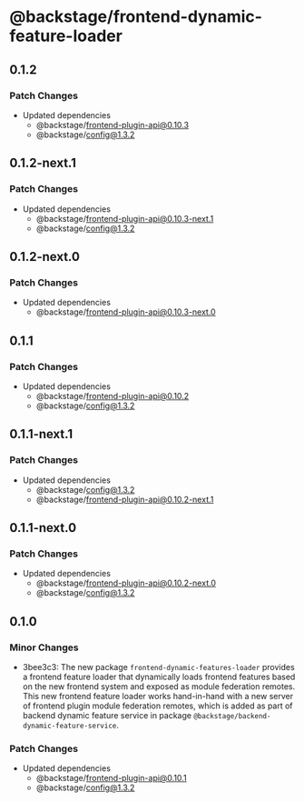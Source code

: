 # @backstage/frontend-dynamic-feature-loader

## 0.1.2

### Patch Changes

- Updated dependencies
  - @backstage/frontend-plugin-api@0.10.3
  - @backstage/config@1.3.2

## 0.1.2-next.1

### Patch Changes

- Updated dependencies
  - @backstage/frontend-plugin-api@0.10.3-next.1
  - @backstage/config@1.3.2

## 0.1.2-next.0

### Patch Changes

- Updated dependencies
  - @backstage/frontend-plugin-api@0.10.3-next.0

## 0.1.1

### Patch Changes

- Updated dependencies
  - @backstage/frontend-plugin-api@0.10.2
  - @backstage/config@1.3.2

## 0.1.1-next.1

### Patch Changes

- Updated dependencies
  - @backstage/config@1.3.2
  - @backstage/frontend-plugin-api@0.10.2-next.1

## 0.1.1-next.0

### Patch Changes

- Updated dependencies
  - @backstage/frontend-plugin-api@0.10.2-next.0
  - @backstage/config@1.3.2

## 0.1.0

### Minor Changes

- 3bee3c3: The new package `frontend-dynamic-features-loader` provides a frontend feature loader that dynamically
  loads frontend features based on the new frontend system and exposed as module federation remotes.
  This new frontend feature loader works hand-in-hand with a new server of frontend plugin module federation
  remotes, which is added as part of backend dynamic feature service in package `@backstage/backend-dynamic-feature-service`.

### Patch Changes

- Updated dependencies
  - @backstage/frontend-plugin-api@0.10.1
  - @backstage/config@1.3.2

